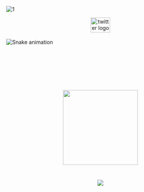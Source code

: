 ![1](https://user-images.githubusercontent.com/112562131/205508381-d2879c53-676f-4f80-a31d-cf391c2fe88c.png)

<div align="center">
  <a href="https://twitter.com/metemirzabey" target="_blank">
    <img src="https://raw.githubusercontent.com/maurodesouza/profile-readme-generator/master/src/assets/icons/social/twitter/default.svg" width="52" height="40" alt="twitter logo"  />
  </a>
</div>

<br clear="both">

<img src="https://raw.githubusercontent.com/metemirzabey/metemirzabey/blob/output/snake.svg" alt="Snake animation" />

###

<br clear="both">

<div align="center">
</div>

###
<br clear="both">

<div align="center">
</div>

###

<br clear="both">

<div align="center">
  <img height="200" src="https://media.giphy.com/media/k4n9RZ6c9Gc3eOvBKc/giphy.gif"  />
</div>

###

<br clear="both">

<div align="center">
  <img src="https://profile-counter.glitch.me/metemirzabey/count.svg?"  />
</div>

###
